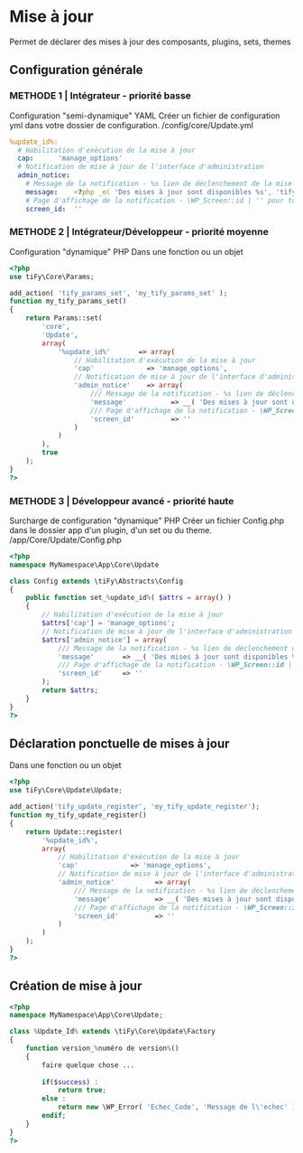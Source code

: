 # Mise à jour

Permet de déclarer des mises à jour des composants, plugins, sets, themes

## Configuration générale

### METHODE 1 | Intégrateur - priorité basse

Configuration "semi-dynamique" YAML 
Créer un fichier de configuration yml dans votre dossier de configuration.
/config/core/Update.yml

```yml
%update_id%:
  # Habilitation d'exécution de la mise à jour
  cap:      'manage_options'   
  # Notification de mise à jour de l'interface d'administration
  admin_notice:
    # Message de la notification - %s lien de déclenchement de la mise à jour
    message:    <?php _e( 'Des mises à jour sont disponibles %s', 'tify' );?>
    # Page d'affichage de la notification - \WP_Screen::id | '' pour toutes les pages de l'interface d'administration
    screen_id:  ''
```

### METHODE 2 | Intégrateur/Développeur - priorité moyenne

Configuration "dynamique" PHP 
Dans une fonction ou un objet

```php
<?php
use tiFy\Core\Params;

add_action( 'tify_params_set', 'my_tify_params_set' );
function my_tify_params_set()
{
    return Params::set(
        'core', 
        'Update',
        array(
            '%update_id%'       => array(
                // Habilitation d'exécution de la mise à jour
                'cap'             => 'manage_options',
                // Notification de mise à jour de l'interface d'administration
                'admin_notice'    => array(
                    /// Message de la notification - %s lien de déclenchement de la mise à jour
                    'message'           => __( 'Des mises à jour sont disponibles %s', 'tify' ),
                    /// Page d'affichage de la notification - \WP_Screen::id | '' pour toutes les pages de l'interface d'administration
                    'screen_id'         => ''
                )
            )
        ), 
        true
    );
}
?>
```

### METHODE 3 | Développeur avancé - priorité haute

Surcharge de configuration "dynamique" PHP
Créer un fichier Config.php dans le dossier app d'un plugin, d'un set ou du theme.
/app/Core/Update/Config.php

```php
<?php
namespace MyNamespace\App\Core\Update

class Config extends \tiFy\Abstracts\Config
{
    public function set_%update_id%( $attrs = array() )
    {
        // Habilitation d'exécution de la mise à jour
        $attrs['cap'] = 'manage_options';
        // Notification de mise à jour de l'interface d'administration
        $attrs['admin_notice'] = array(
            /// Message de la notification - %s lien de déclenchement de la mise à jour
            'message'       => __( 'Des mises à jour sont disponibles %s', 'tify' ),
            /// Page d'affichage de la notification - \WP_Screen::id | '' pour toutes les pages de l'interface d'administration
            'screen_id'     => ''
        );
        return $attrs;
    }
}
?>
```

## Déclaration ponctuelle de mises à jour

Dans une fonction ou un objet

```php
<?php
use tiFy\Core\Update\Update;

add_action('tify_update_register', 'my_tify_update_register');
function my_tify_update_register()
{
    return Update::register(
        '%update_id%', 
        array(
            // Habilitation d'exécution de la mise à jour
            'cap'             => 'manage_options',
            // Notification de mise à jour de l'interface d'administration
            'admin_notice'          => array(
                /// Message de la notification - %s lien de déclenchement de la mise à jour
                'message'           => __( 'Des mises à jour sont disponibles %s', 'tify' ),
                /// Page d'affichage de la notification - \WP_Screen::id | '' pour toutes les pages de l'interface d'administration
                'screen_id'         => ''
            )
        )
    );
}
?>
```

## Création de mise à jour

```php
<?php
namespace MyNamespace\App\Core\Update;

class %Update_Id% extends \tiFy\Core\Update\Factory
{
    function version_%numéro de version%()
    {
        faire quelque chose ...
        
        if($success) :
            return true;
        else :
            return new \WP_Error( 'Echec_Code', 'Message de l\'echec' );
        endif;
    }
}
?>
```
